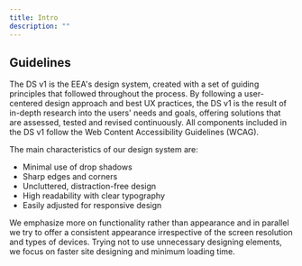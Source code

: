 ```yaml
---
title: Intro
description: ""
---
```

## Guidelines

The DS v1 is the EEA's design system, created with a set of guiding principles that followed throughout the process.
By following a user-centered design approach and best UX practices, the DS v1 is the result of in-depth research into the users' needs and goals, offering solutions that are assessed, tested and revised continuously. All components included in the DS v1 follow the Web Content Accessibility Guidelines (WCAG).

The main characteristics of our design system are:
- Minimal use of drop shadows
- Sharp edges and corners
- Uncluttered, distraction-free design
- High readability with clear typography
- Easily adjusted for responsive design

We emphasize more on functionality rather than appearance and in parallel we try to offer a consistent appearance irrespective of the screen resolution and types of devices. Trying not to use unnecessary designing elements, we focus on faster site designing and minimum loading time.
